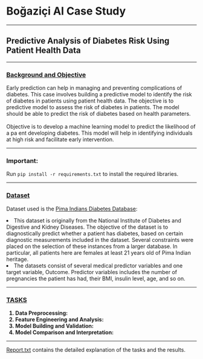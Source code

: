 # Boğaziçi AI Case Study
<hr>

## Predictive Analysis of Diabetes Risk Using Patient Health Data
<hr>

### <ins>Background and Objective</ins>
Early prediction can help in managing and preventing complications of diabetes. This case involves building a predictive model to identify the risk of diabetes in patients using patient health data. The objective is to predictive model to assess the risk of diabetes in patients. The model should be able to predict the risk of diabetes based on health parameters.
<br>
<br>
Objective is to develop a machine learning model to predict the likelihood of a pa ent developing diabetes. 
This model will help in identifying individuals at high risk and facilitate early intervention. 
<hr>

### Important:
Run ```pip install -r requirements.txt``` to install the required libraries.

<hr>

### <ins>Dataset</ins>
Dataset used is the <a href="https://www.kaggle.com/datasets/uciml/pima-indians-diabetes-database/data">Pima Indians Diabetes Database</a>: 
<li>This dataset is originally from the National Institute of Diabetes and Digestive and Kidney Diseases. The objective of the dataset is to diagnostically predict whether a patient has diabetes, based on certain diagnostic measurements included in the dataset. Several constraints were placed on the selection of these instances from a larger database. In particular, all patients here are females at least 21 years old of Pima Indian heritage.</li>
<li>The datasets consist of several medical predictor variables and one target variable, Outcome. Predictor variables includes the number of pregnancies the patient has had, their BMI, insulin level, age, and so on.</li>
<hr>

### <ins>TASKS</ins>
<ol>
<li style="font-weight: bold">
<b>Data Preprocessing:<br></b></li>

<li style="font-weight: bold">
<b>Feature Engineering and Analysis:<br></b></li>

<li style="font-weight: bold">
<b>Model Building and Validation:<br></b></li>

<li style="font-weight: bold">
<b>Model Comparison and Interpretation:<br></b></li>

</ol>

<hr>

<a href="https://github.com/beyzanurdeniz/bogaziciAICaseStudy/blob/main/report.txt">Report.txt</a> contains the detailed explanation of the tasks and the results.
